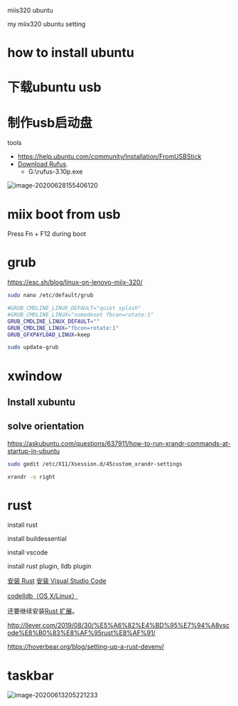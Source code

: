 miis320 ubuntu

my miix320 ubuntu setting

# how to install ubuntu

# 下载ubuntu usb

# 制作usb启动盘

tools

- https://help.ubuntu.com/community/Installation/FromUSBStick
- [Download Rufus](https://rufus.ie/).
  - G:\rufus-3.10p.exe

![image-20200628155406120](image-20200628155406120.png)



# miix boot from usb

Press Fn + F12 during boot

# grub

https://esc.sh/blog/linux-on-lenovo-miix-320/

```bash
sudo nano /etc/default/grub

#GRUB_CMDLINE_LINUX_DEFAULT="quiet splash"
#GRUB_CMDLINE_LINUX="nomodeset fbcon=rotate:1"
GRUB_CMDLINE_LINUX_DEFAULT=""
GRUB_CMDLINE_LINUX="fbcon=rotate:1"
GRUB_GFXPAYLOAD_LINUX=keep

sudo update-grub
```

# xwindow

## Install xubuntu

## solve orientation

https://askubuntu.com/questions/637911/how-to-run-xrandr-commands-at-startup-in-ubuntu

```bash
sudo gedit /etc/X11/Xsession.d/45custom_xrandr-settings

xrandr -o right
```



# rust

install rust

install buildessential

install vscode

install rust plugin, lldb plugin

[安装 Rust](https://www.rust-lang.org/tools/install)
 [安装 Visual Studio Code](https://code.visualstudio.com/download)

[codelldb（OS X/Linux）](https://marketplace.visualstudio.com/items?itemName=vadimcn.vscode-lldb)

还要继续安装[Rust 扩展](https://marketplace.visualstudio.com/items?itemName=rust-lang.rust)。

http://llever.com/2019/08/30/%E5%A6%82%E4%BD%95%E7%94%A8vscode%E8%B0%83%E8%AF%95rust%E8%AF%91/

https://hoverbear.org/blog/setting-up-a-rust-devenv/

# taskbar

![image-20200613205221233](/home/hejs/Documents/image-20200613205221233.png)
